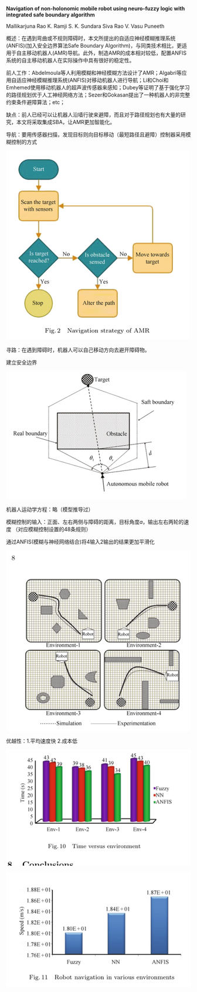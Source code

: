 **Navigation of non-holonomic mobile robot using neuro-fuzzy logic with integrated safe boundary algorithm**

Mallikarjuna Rao  K. Ramji  S. K. Sundara Siva Rao V. Vasu Puneeth

概述：在遇到弯曲或不规则障碍时，本文所提出的自适应神经模糊推理系统(ANFIS)(加入安全边界算法Safe Boundary Algorithm)，与同类技术相比，更适用于自主移动机器人(AMR)导航。此外，制造AMR的成本相对较低，配置ANFIS系统的自主移动机器人在实际操作中具有很好的稳定性。

前人工作：Abdelmoula等人利用模糊和神经模糊方法设计了AMR；Algabri等应用自适应神经模糊推理系统(ANFIS)对移动机器人进行导航；Li和Choi和Emhemed使用移动机器人的超声波传感器来感知；Dubey等证明了基于强化学习的路径规划优于人工神经网络方法；Sezer和Gokasan提出了一种机器人的非完整约束条件避障算法；etc；

缺点：前人已经可以让机器人沿墙行驶来避障，而且对于路径规划也有大量的研究，本文将采取集成SBA，让AMR更加智能化。

导航：要用传感器扫描，发现目标则向目标移动（最短路径且避障）控制器采用模糊控制的方式

![image-20220928195457118](https://raw.githubusercontent.com/Eircly/eric/main/image-20220928195457118.png)

寻路：在遇到障碍时，机器人可以自己移动方向去避开障碍物。

建立安全边界

![image-20220928200149869](https://raw.githubusercontent.com/Eircly/eric/main/image-20220928200149869.png)

机器人运动学方程：略（模型推导过）

模糊控制的输入：正面、左右两侧与障碍的距离，目标角度$a$，输出左右两轮的速度 （对应模糊控制设置的48条规则）

通过ANFIS(模糊与神经网络结合)将4输入2输出的结果更加平滑化

![image-20220928201447833](https://raw.githubusercontent.com/Eircly/eric/main/image-20220928201447833.png)

优越性：1.平均速度快 2.成本低

![image-20220928202329307](https://raw.githubusercontent.com/Eircly/eric/main/image-20220928202329307.png)

![image-20220928201700032](https://raw.githubusercontent.com/Eircly/eric/main/image-20220928201700032.png)